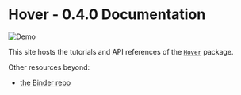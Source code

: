 # Hover - 0.4.0 Documentation

![Demo](../images/app-active-learning.gif)

This site hosts the tutorials and API references of the [`Hover`](https://github.com/phurwicz/hover-binder) package.

Other resources beyond:

-   [the Binder repo](https://github.com/phurwicz/hover-binder)
